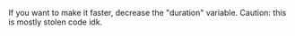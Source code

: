 If you want to make it faster, decrease the "duration" variable.
Caution: this is mostly stolen code idk.
